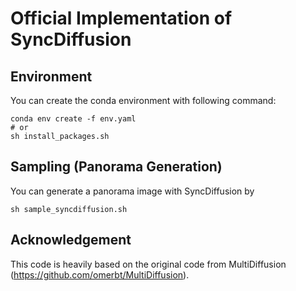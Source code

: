 # Official Implementation of SyncDiffusion


## Environment
You can create the conda environment with following command:
```
conda env create -f env.yaml 
# or
sh install_packages.sh
```

## Sampling (Panorama Generation)
You can generate a panorama image with SyncDiffusion by 
```
sh sample_syncdiffusion.sh
```


## Acknowledgement
This code is heavily based on the original code from MultiDiffusion (https://github.com/omerbt/MultiDiffusion).